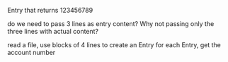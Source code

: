 
Entry that returns 123456789

do we need to pass 3 lines as entry content? Why not passing only the three lines with actual content?

read a file, use blocks of 4 lines to create an Entry
for each Entry, get the account number